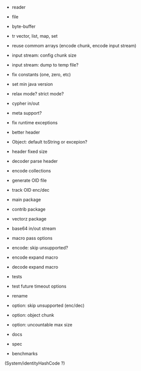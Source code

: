 
- reader
- file
- byte-buffer
- tr vector, list, map, set

- reuse commom arrays (encode chunk, encode input stream)
- input stream: config chunk size
- input stream: dump to temp file?
- fix constants (one, zero, etc)
- set min java version
- relax mode? strict mode?
- cypher in/out
- meta support?
- fix runtime exceptions
- better header
- Object: default toString or excepion?
- header fixed size
- decoder parse header
- encode collections
- generate OID file
- track OID enc/dec
- main package
- contrib package
- vectorz package
- base64 in/out stream
- macro pass options
- encode: skip unsupported?
- encode expand macro
- decode expand macro
- tests
- test future timeout options
- rename
- option: skip unsupported (enc/dec)
- option: object chunk
- option: uncountable max size

- docs
- spec
- benchmarks

(System/identityHashCode ?)
